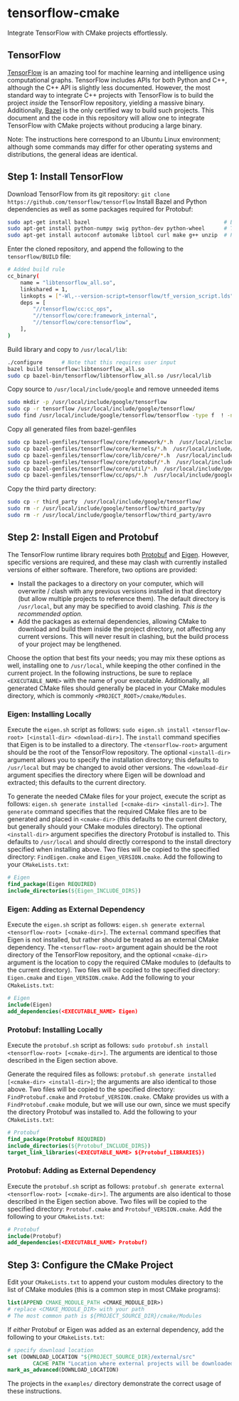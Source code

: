 # tensorflow-cmake
Integrate TensorFlow with CMake projects effortlessly.

## TensorFlow
[TensorFlow](https://www.tensorflow.org/) is an amazing tool for machine learning and intelligence using computational graphs.
TensorFlow includes APIs for both Python and C++, although the C++ API is slightly less documented. However, the most standard
way to integrate C++ projects with TensorFlow is to build the project *inside* the TensorFlow repository, yielding a massive binary.
Additionally, [Bazel](http://www.bazel.io/) is the only certified way to build such projects. This document and the code in this
repository will allow one to integrate TensorFlow with CMake projects without producing a large binary.

Note: The instructions here correspond to an Ubuntu Linux environment; although some commands may differ for other operating systems and distributions, the general ideas are identical.

## Step 1: Install TensorFlow
Download TensorFlow from its git repository: `git clone https://github.com/tensorflow/tensorflow`
Install Bazel and Python dependencies as well as some packages required for Protobuf: 
```bash
sudo apt-get install bazel                                          # Bazel
sudo apt-get install python-numpy swig python-dev python-wheel      # TensorFlow
sudo apt-get install autoconf automake libtool curl make g++ unzip  # Protobuf
```
Enter the cloned repository, and append the following to the `tensorflow/BUILD` file:
```bash
# Added build rule
cc_binary(
    name = "libtensorflow_all.so",
    linkshared = 1,
    linkopts = ["-Wl,--version-script=tensorflow/tf_version_script.lds"],
    deps = [
        "//tensorflow/cc:cc_ops",
        "//tensorflow/core:framework_internal",
        "//tensorflow/core:tensorflow",
    ],
)
```
Build library and copy to `/usr/local/lib`:
```bash
./configure      # Note that this requires user input
bazel build tensorflow:libtensorflow_all.so
sudo cp bazel-bin/tensorflow/libtensorflow_all.so /usr/local/lib
```
Copy source to `/usr/local/include/google` and remove unneeded items
```bash
sudo mkdir -p /usr/local/include/google/tensorflow
sudo cp -r tensorflow /usr/local/include/google/tensorflow/
sudo find /usr/local/include/google/tensorflow/tensorflow -type f  ! -name "*.h" -delete
```
Copy all generated files from bazel-genfiles
```bash
sudo cp bazel-genfiles/tensorflow/core/framework/*.h  /usr/local/include/google/tensorflow/tensorflow/core/framework
sudo cp bazel-genfiles/tensorflow/core/kernels/*.h  /usr/local/include/google/tensorflow/tensorflow/core/kernels
sudo cp bazel-genfiles/tensorflow/core/lib/core/*.h  /usr/local/include/google/tensorflow/tensorflow/core/lib/core
sudo cp bazel-genfiles/tensorflow/core/protobuf/*.h  /usr/local/include/google/tensorflow/tensorflow/core/protobuf
sudo cp bazel-genfiles/tensorflow/core/util/*.h  /usr/local/include/google/tensorflow/tensorflow/core/util
sudo cp bazel-genfiles/tensorflow/cc/ops/*.h  /usr/local/include/google/tensorflow/tensorflow/cc/ops
```
Copy the third party directory:
```bash
sudo cp -r third_party  /usr/local/include/google/tensorflow/
sudo rm -r /usr/local/include/google/tensorflow/third_party/py
sudo rm -r /usr/local/include/google/tensorflow/third_party/avro
```


## Step 2: Install Eigen and Protobuf
The TensorFlow runtime library requires both [Protobuf](https://developers.google.com/protocol-buffers/) and [Eigen](http://eigen.tuxfamily.org/index.php?title=Main_Page).
However, specific versions are required, and these may clash with currently installed versions of either software. Therefore, two options are
provided:

- Install the packages to a directory on your computer, which will overwrite / clash with any previous versions installed in that directory (but allow multiple projects to reference them).
The default directory is `/usr/local`, but any may be specified to avoid clashing. *This is the recommended option.*
- Add the packages as external dependencies, allowing CMake to download and build them inside the project directory, not affecting any current versions.  This will never result in clashing,
but the build process of your project may be lengthened.

Choose the option that best fits your needs; you may mix these options as well, installing one to `/usr/local`, while keeping the other confined in the current project. In the following 
instructions, be sure to replace `<EXECUTABLE_NAME>` with the name of your executable. Additionally, all generated CMake files should generally be placed in your CMake modules directory, 
which is commonly `<PROJECT_ROOT>/cmake/Modules`.

### Eigen: Installing Locally
Execute the `eigen.sh` script as follows: `sudo eigen.sh install <tensorflow-root> [<install-dir> <download-dir>]`. The `install` command specifies that Eigen is to be installed to 
a directory. The `<tensorflow-root>` argument should be the root of the TensorFlow repository. The optional `<install-dir>` argument allows you to specify the installation directory;
this defaults to `/usr/local` but may be changed to avoid other versions. The `<download-dir` argument specifies the directory where Eigen will be download and extracted; this defaults
to the current directory.  

To generate the needed CMake files for your project, execute the script as follows: `eigen.sh generate installed [<cmake-dir> <install-dir>]`. The `generate` command specifies that the 
required CMake files are to be generated and placed in `<cmake-dir>` (this defaults to the current directory, but generally should your CMake modules directory). The optional `<install-dir>`
argument specifies the directory Protobuf is installed to. This defaults to `/usr/local` and should directly correspond to the install directory specified when installing above. Two files
will be copied to the specified directory: `FindEigen.cmake` and `Eigen_VERSION.cmake`. Add the following to your `CMakeLists.txt`:
```CMake
# Eigen
find_package(Eigen REQUIRED)
include_directories(${Eigen_INCLUDE_DIRS})
```

### Eigen: Adding as External Dependency
Execute the `eigen.sh` script as follows: `eigen.sh generate external <tensorflow-root> [<cmake-dir>]`. The `external` command specifies that Eigen is not
installed, but rather should be treated as an external CMake dependency. The `<tensorflow-root>` argument again should be the root directory of the TensorFlow repository,
and the optional `<cmake-dir>` argument is the location to copy the required CMake modules to (defaults to the current directory). Two files will be copied
to the specified directory: `Eigen.cmake` and `Eigen_VERSION.cmake`. Add the following to your `CMakeLists.txt`:
```CMake
# Eigen
include(Eigen)
add_dependencies(<EXECUTABLE_NAME> Eigen)
```


### Protobuf: Installing Locally
Execute the `protobuf.sh` script as follows: `sudo protobuf.sh install <tensorflow-root> [<cmake-dir>]`.  The arguments are identical to those described in the Eigen
section above.  

Generate the required files as follows: `protobuf.sh generate installed [<cmake-dir> <install-dir>]`; the arguments are also identical to those above. 
Two files will be copied to the specified directory: `FindProtobuf.cmake` and `Protobuf_VERSION.cmake`. CMake provides us with a `FindProtobuf.cmake`
module, but we will use our own, since we must specify the directory Protobuf was installed to. Add the following to your `CMakeLists.txt`:
```CMake
# Protobuf
find_package(Protobuf REQUIRED)
include_directories(${Protobuf_INCLUDE_DIRS})
target_link_libraries(<EXECUTABLE_NAME> ${Protobuf_LIBRARIES})
```

### Protobuf: Adding as External Dependency
Execute the `protobuf.sh` script as follows: `protobuf.sh generate external <tensorflow-root> [<cmake-dir>]`. The arguments are also identical to those described in the Eigen
section above. Two files will be copied to the specified directory: `Protobuf.cmake` and `Protobuf_VERSION.cmake`. Add the following to your `CMakeLists.txt`:
```CMake
# Protobuf
include(Protobuf)
add_dependencies(<EXECUTABLE_NAME> Protobuf)
```

## Step 3: Configure the CMake Project

Edit your `CMakeLists.txt` to append your custom modules directory to the list of CMake modules (this is a common step in most CMake programs):
```CMake
list(APPEND CMAKE_MODULE_PATH <CMAKE_MODULE_DIR>)
# replace <CMAKE_MODULE_DIR> with your path
# The most common path is ${PROJECT_SOURCE_DIR}/cmake/Modules
```
If *either* Protobuf or Eigen was added as an external dependency, add the following to your `CMakeLists.txt`:
```CMake
# specify download location
set (DOWNLOAD_LOCATION "${PROJECT_SOURCE_DIR}/external/src"
        CACHE PATH "Location where external projects will be downloaded")
mark_as_advanced(DOWNLOAD_LOCATION)
```

The projects in the `examples/` directory demonstrate the correct usage of these instructions.
